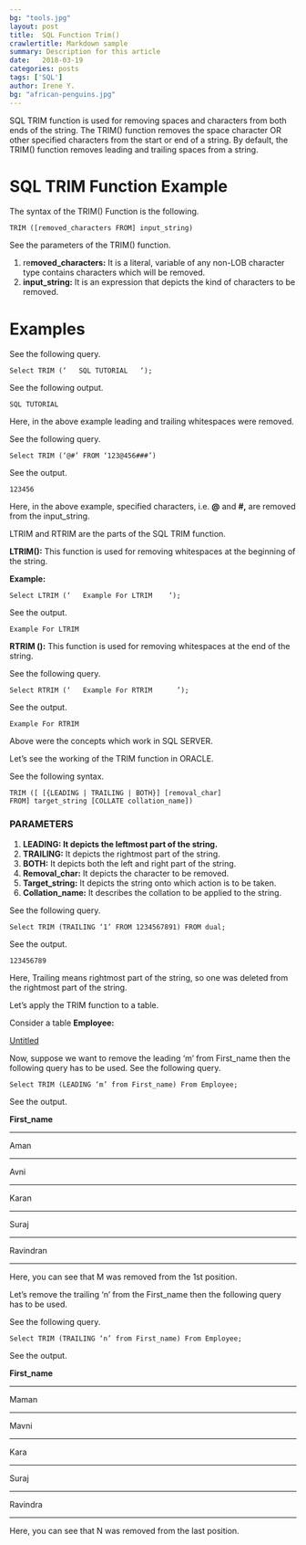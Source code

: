 ```yaml
---
bg: "tools.jpg"
layout: post
title:  SQL Function Trim()
crawlertitle: Markdown sample
summary: Description for this article
date:   2018-03-19
categories: posts
tags: ['SQL']
author: Irene Y.
bg: "african-penguins.jpg"
---
```


SQL TRIM function is used for removing spaces and characters from both ends of the string. The TRIM() function removes the space character OR other specified characters from the start or end of a string. By default, the TRIM() function removes leading and trailing spaces from a string.

# **SQL TRIM Function Example**

The syntax of the TRIM() Function is the following.

```
TRIM ([removed_characters FROM] input_string)
```

See the parameters of the TRIM() function.

1. re**moved_characters:** It is a literal, variable of any non-LOB character type contains characters which will be removed.
2. **input_string:** It is an expression that depicts the kind of characters to be removed.

# **Examples**

See the following query.

```
Select TRIM (‘   SQL TUTORIAL   ‘);

```

See the following output.

```
SQL TUTORIAL
```

Here, in the above example leading and trailing whitespaces were removed.

See the following query.

```
Select TRIM (‘@#’ FROM ‘123@456###’)

```

See the output.

```
123456

```

Here, in the above example, specified characters, i.e. **@** and **#,** are removed from the input_string.

LTRIM and RTRIM are the parts of the SQL TRIM function.

**LTRIM():** This function is used for removing whitespaces at the beginning of the string.

**Example:**

```
Select LTRIM (‘   Example For LTRIM    ‘);
```

See the output.

```
Example For LTRIM
```

**RTRIM ():** This function is used for removing whitespaces at the end of the string.

See the following query.

```
Select RTRIM (‘   Example For RTRIM      ’);

```

See the output.

```
Example For RTRIM

```

Above were the concepts which work in SQL SERVER.

Let’s see the working of the TRIM function in ORACLE.

See the following syntax.

```
TRIM ([ [{LEADING | TRAILING | BOTH}] [removal_char]
FROM] target_string [COLLATE collation_name])

```

### **PARAMETERS**

1. **LEADING: It depicts the leftmost part of the string.**
2. **TRAILING:** It depicts the rightmost part of the string.
3. **BOTH:** It depicts both the left and right part of the string.
4. **Removal_char:** It depicts the character to be removed.
5. **Target_string:** It depicts the string onto which action is to be taken.
6. **Collation_name:** It describes the collation to be applied to the string.

See the following query.

```
Select TRIM (TRAILING ‘1’ FROM 1234567891) FROM dual;

```

See the output.

```
123456789

```

Here, Trailing means rightmost part of the string, so one was deleted from the rightmost part of the string.

Let’s apply the TRIM function to a table.

Consider a table **Employee:**

[Untitled](https://www.notion.so/9df85fdb9691471a967d1124e7d5df49)

Now, suppose we want to remove the leading ‘m’ from First_name then the following query has to be used. See the following query.

```
Select TRIM (LEADING ‘m’ from First_name) From Employee;
```

See the output.

**First_name**

---

Aman

---

Avni

---

Karan

---

Suraj

---

Ravindran

---

Here, you can see that M was removed from the 1st position.

Let’s remove the trailing ‘n’ from the First_name then the following query has to be used.

See the following query.

```
Select TRIM (TRAILING ‘n’ from First_name) From Employee;

```

See the output.

**First_name**

---

Maman

---

Mavni

---

Kara

---

Suraj

---

Ravindra

---

Here, you can see that N was removed from the last position.
